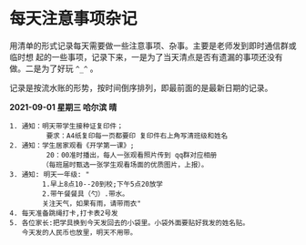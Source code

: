 
# 每天注意事项杂记

用清单的形式记录每天需要做一些注意事项、杂事。主要是老师发到即时通信群或临时想
起的一些事项，记录下来，一是为了当天清点是否有遗漏的事项还没有做。二是为了好玩
`^_^` 。

记录是按流水账的形势，按时间倒序排列，即最前面的是最新日期的记录。

**2021-09-01 星期三  哈尔滨   晴**

```
1. 通知：明天带学生接种证复印件；
         要求：A4纸复印每一页都要印 复印件右上角写清班级和姓名
2. 通知：学生居家观看《开学第一课》;
         20：00准时播出，每人一张观看照片传到 qq群对应相册
        （每班届时甄选一张学生观看场面的优质图片，上报）。
3. 通知: 明天一年级: "
        1.早上8点10--20到校;下午5点20放学
        2.带午餐餐具（勺）.带水。
        关注天气，如果有雨，请带雨衣"
4. 每天准备跳绳打卡,打卡表2号发
5. 各位家长:把学具换到今天发回去的小袋里。小袋外面要贴好我发的姓名贴。
   今天发的人民币也放里，明天不用带。
```

